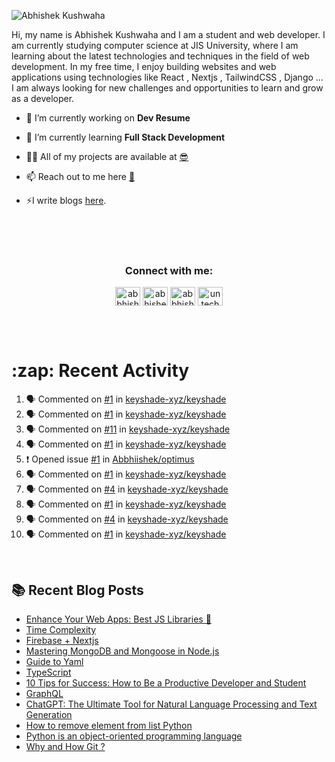 <!-- <img src="./profileheader.png"> -->

![Abhishek Kushwaha](https://wiidgets.vercel.app/api/banner?title=Abhishek%20Kushwaha&bio=Code%20|%20Community%20|%20Music&twitter=abbhishekstwt)

<!-- <h1 align="center"> <img src="https://c.tenor.com/HO7EBVsu04oAAAAi/pikachu-pokemon.gif" width="50"> I'm Abhishek Kushwaha <img src="https://cdn.discordapp.com/emojis/852778687958482944.gif?v=1" width="50"></h1>
<p align="center">
  <img src="https://readme-typing-svg.herokuapp.com?color=00FFFF&width=380&height=45&lines=UG+at+JIS+UNIVERSITY;GDSC+Lead+22;Discord+Bot+Developer;Full+Stack+Developer;Open-Source+Enthusiast;Nice+To+Meet+You+...;&center=true">
  </p>




 -->
Hi, my name is Abhishek Kushwaha and I am a student and web developer.
I am currently studying computer science at JIS University, where I am learning about the latest technologies and techniques in the field of web development.
In my free time, I enjoy building websites and web applications using technologies like React , Nextjs , TailwindCSS , Django ... I am always looking for new challenges and opportunities to learn and grow as a developer.


- 🔭 I’m currently working on **Dev Resume**

- 🌱 I’m currently learning **Full Stack Development**

- 👨‍💻 All of my projects are available at [😎](https://github.com/Abbhiishek)

- 📫 Reach out to me here **[📧](abhishekkushwaha1479@gmail.com)**

- ⚡I write blogs [here](https://dev.to/abbhiishek).

<br>
<br>
<br>

<h3  align="center">Connect with me:</h3>
<p  align="center">
<a href="https://twitter.com/abbhishek_k" target="blank"><img align="center" src="https://raw.githubusercontent.com/rahuldkjain/github-profile-readme-generator/master/src/images/icons/Social/twitter.svg" alt="abbhishek_k" height="30" width="40" /></a>
<a href="https://linkedin.com/in/abhishek-kushwaha-653a74213/" target="blank"><img align="center" src="https://raw.githubusercontent.com/rahuldkjain/github-profile-readme-generator/master/src/images/icons/Social/linked-in-alt.svg" alt="abhishek-kushwaha-653a74213/" height="30" width="40" /></a>
<a href="https://instagram.com/abbhishek_k" target="blank"><img align="center" src="https://raw.githubusercontent.com/rahuldkjain/github-profile-readme-generator/master/src/images/icons/Social/instagram.svg" alt="abbhishek_k" height="30" width="40" /></a>
<a href="https://www.youtube.com/c/UCDV_cwac9byivL5hvpU9mHQ" target="blank"><img align="center" src="https://raw.githubusercontent.com/rahuldkjain/github-profile-readme-generator/master/src/images/icons/Social/youtube.svg" alt="untechnicaltech" height="30" width="40" /></a>

</p>
<br>
<br>
<h1>:zap: Recent Activity</h1>

<!--START_SECTION:activity-->
1. 🗣 Commented on [#1](https://github.com/keyshade-xyz/keyshade/issues/1#issuecomment-1870252738) in [keyshade-xyz/keyshade](https://github.com/keyshade-xyz/keyshade)
2. 🗣 Commented on [#1](https://github.com/keyshade-xyz/keyshade/issues/1#issuecomment-1870242303) in [keyshade-xyz/keyshade](https://github.com/keyshade-xyz/keyshade)
3. 🗣 Commented on [#11](https://github.com/keyshade-xyz/keyshade/issues/11#issuecomment-1870236700) in [keyshade-xyz/keyshade](https://github.com/keyshade-xyz/keyshade)
4. 🗣 Commented on [#1](https://github.com/keyshade-xyz/keyshade/issues/1#issuecomment-1869960723) in [keyshade-xyz/keyshade](https://github.com/keyshade-xyz/keyshade)
5. ❗ Opened issue [#1](https://github.com/Abbhiishek/optimus/issues/1) in [Abbhiishek/optimus](https://github.com/Abbhiishek/optimus)
6. 🗣 Commented on [#1](https://github.com/keyshade-xyz/keyshade/issues/1#issuecomment-1869917076) in [keyshade-xyz/keyshade](https://github.com/keyshade-xyz/keyshade)
7. 🗣 Commented on [#4](https://github.com/keyshade-xyz/keyshade/issues/4#issuecomment-1869916199) in [keyshade-xyz/keyshade](https://github.com/keyshade-xyz/keyshade)
8. 🗣 Commented on [#1](https://github.com/keyshade-xyz/keyshade/issues/1#issuecomment-1869915614) in [keyshade-xyz/keyshade](https://github.com/keyshade-xyz/keyshade)
9. 🗣 Commented on [#4](https://github.com/keyshade-xyz/keyshade/issues/4#issuecomment-1869248756) in [keyshade-xyz/keyshade](https://github.com/keyshade-xyz/keyshade)
10. 🗣 Commented on [#1](https://github.com/keyshade-xyz/keyshade/issues/1#issuecomment-1869243224) in [keyshade-xyz/keyshade](https://github.com/keyshade-xyz/keyshade)
<!--END_SECTION:activity-->

<br>

  
## :books: Recent Blog Posts

<!-- BLOG-POST-LIST:START -->
- [Enhance Your Web Apps: Best JS Libraries 🔧](https://dev.to/abbhiishek/enhance-your-web-apps-best-js-libraries-1a3f)
- [Time Complexity](https://dev.to/abbhiishek/time-complexity-41a1)
- [Firebase + Nextjs](https://dev.to/abbhiishek/firebase-nextjs-511a)
- [Mastering MongoDB and Mongoose in Node.js](https://dev.to/abbhiishek/mastering-mongodb-and-mongoose-in-nodejs-1be5)
- [Guide to Yaml](https://dev.to/abbhiishek/guide-to-yaml-339b)
- [TypeScript](https://dev.to/abbhiishek/typescript-3abm)
- [10 Tips for Success: How to Be a Productive Developer and Student](https://dev.to/abbhiishek/10-tips-for-success-how-to-be-a-productive-developer-and-student-440f)
- [GraphQL](https://dev.to/abbhiishek/graphql-2hc2)
- [ChatGPT: The Ultimate Tool for Natural Language Processing and Text Generation](https://dev.to/abbhiishek/chatgpt-the-ultimate-tool-for-natural-language-processing-and-text-generation-40ag)
- [How to remove element from list Python](https://dev.to/abbhiishek/how-to-remove-element-from-list-python-22d6)
- [Python is an object-oriented programming language](https://dev.to/abbhiishek/python-an-object-oriented-programming-language-2ob8)
- [Why and How Git ?](https://dev.to/abbhiishek/why-and-how-git--25cl)
<!-- BLOG-POST-LIST:END -->
